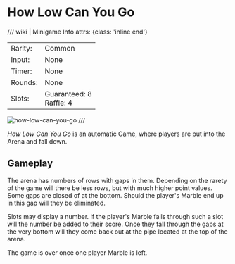 # How Low Can You Go

/// wiki | Minigame Info
    attrs: {class: 'inline end'}

|         |                                |
|---------|--------------------------------|
| Rarity: | Common                         |
| Input:  | None                           |
| Timer:  | None                           |
| Rounds: | None                           |
| Slots:  | Guaranteed: 8<br>Raffle: 4     |

![how-low-can-you-go](../../assets/images/minigames/how-low-can-you-go.jpg)
///

*How Low Can You Go* is an automatic Game, where players are put into the Arena and fall down.

## Gameplay

The arena has numbers of rows with gaps in them. Depending on the rarety of the game will there be less rows, but with much higher point values.  
Some gaps are closed of at the bottom. Should the player's Marble end up in this gap will they be eliminated.

Slots may display a number. If the player's Marble falls through such a slot will the number be added to their score. Once they fall through the gaps at the very bottom will they come back out at the pipe located at the top of the arena.

The game is over once one player Marble is left.